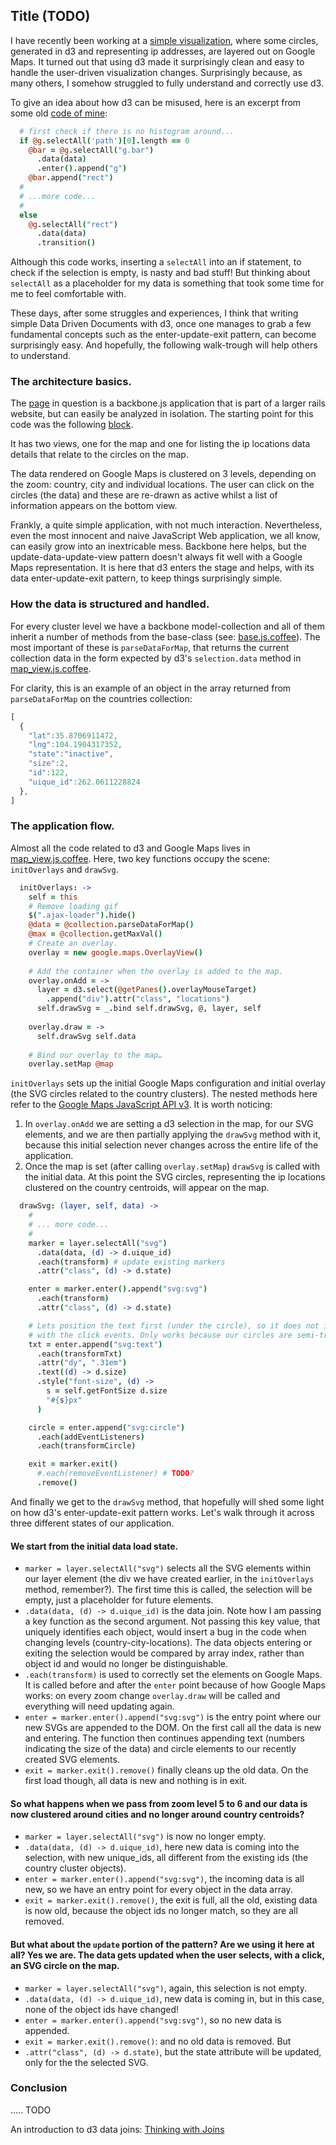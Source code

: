 ## Title (TODO)


I have recently been working at a [simple visualization](http://wcmc.io/map), where some circles, generated in d3 and representing ip addresses, are layered out on Google Maps. It turned out that using d3 made it surprisingly clean and easy to handle the user-driven visualization changes. Surprisingly because, as many others, I somehow struggled to fully understand and correctly use d3.

To give an idea about how d3 can be misused, here is an excerpt from some old [code of mine](https://github.com/deciob/data-story/blob/master/app/controllers/viz/bar_base.coffee):

```coffee
  # first check if there is no histogram around...
  if @g.selectAll('path')[0].length == 0
    @bar = @g.selectAll("g.bar")
      .data(data)
      .enter().append("g")
    @bar.append("rect")
  #
  # ...more code...
  #
  else
    @g.selectAll("rect")
      .data(data)
      .transition()
```

Although this code works, inserting a `selectAll` into an if statement, to check if the selection is empty, is nasty and bad stuff! But thinking about `selectAll` as a placeholder for my data is something that took some time for me to feel comfortable with. 

These days, after some struggles and experiences, I think that writing simple Data Driven Documents with d3, once one manages to grab a few fundamental concepts such as the enter-update-exit pattern, can become surprisingly easy. And hopefully, the following walk-trough will help others to understand.


### The architecture basics.

The [page](http://wcmc.io/map) in question is a backbone.js application that is part of a larger rails website, but can easily be analyzed in isolation. The starting point for this code was the following [block](http://bl.ocks.org/mbostock/899711).

It has two views, one for the map and one for listing the ip locations data details that relate to the circles on the map.

The data rendered on Google Maps is clustered on 3 levels, depending on the zoom: country, city and individual locations. The user can click on the circles (the data) and these are re-drawn as active whilst a list of information appears on the bottom view. 

Frankly, a quite simple application, with not much interaction. Nevertheless, even the most innocent and naive JavaScript Web application, we all know, can easily grow into an inextricable mess. Backbone here helps, but the update-data-update-view pattern doesn't always fit well with a Google Maps representation. It is here that d3 enters the stage and helps, with its data enter-update-exit pattern, to keep things surprisingly simple.


### How the data is structured and handled.

For every cluster level we have a backbone model-collection and all of them inherit a number of methods from the base-class (see: [base.js.coffee](https://github.com/unepwcmc/wukumurl/blob/master/app/assets/javascripts/map/models/base.js.coffee)). The most important of these is `parseDataForMap`, that returns the current collection data in the form expected by d3's `selection.data` method in [map_view.js.coffee](https://github.com/unepwcmc/wukumurl/blob/master/app/assets/javascripts/map/views/map_view.js.coffee).

For clarity, this is an example of an object in the array returned from `parseDataForMap` on the countries collection:

```js
[
  {
    "lat":35.8706911472,
    "lng":104.1904317352,
    "state":"inactive",
    "size":2,
    "id":122,
    "uique_id":262.0611228824
  },
]
```

### The application flow.

Almost all the code related to d3 and Google Maps lives in [map_view.js.coffee](https://github.com/unepwcmc/wukumurl/blob/master/app/assets/javascripts/map/views/map_view.js.coffee). Here, two key functions occupy the scene: `initOverlays` and `drawSvg`.

```coffee
  initOverlays: ->
    self = this
    # Remove loading gif
    $(".ajax-loader").hide()
    @data = @collection.parseDataForMap()
    @max = @collection.getMaxVal()
    # Create an overlay.
    overlay = new google.maps.OverlayView()
  
    # Add the container when the overlay is added to the map.
    overlay.onAdd = ->
      layer = d3.select(@getPanes().overlayMouseTarget)
        .append("div").attr("class", "locations")
      self.drawSvg = _.bind self.drawSvg, @, layer, self
  
    overlay.draw = ->
      self.drawSvg self.data
  
    # Bind our overlay to the map…
    overlay.setMap @map
```

`initOverlays` sets up the initial Google Maps configuration and initial overlay (the SVG circles related to the country clusters). The nested methods here refer to the [Google Maps JavaScript API v3](https://developers.google.com/maps/documentation/javascript/). It is worth noticing:

1. In `overlay.onAdd` we are setting a d3 selection in the map, for our SVG elements, and we are then partially applying the `drawSvg` method with it, because this initial selection never changes across the entire life of the application.
2. Once the map is set (after calling `overlay.setMap`) `drawSvg` is called with the initial data. At this point the SVG circles, representing the ip locations clustered on the country centroids, will appear on the map.



```coffee
  drawSvg: (layer, self, data) ->
    #
    # ... more code...
    #
    marker = layer.selectAll("svg")
      .data(data, (d) -> d.uique_id)
      .each(transform) # update existing markers
      .attr("class", (d) -> d.state)

    enter = marker.enter().append("svg:svg")
      .each(transform)
      .attr("class", (d) -> d.state)

    # Lets position the text first (under the circle), so it does not interfere
    # with the click events. Only works because our circles are semi-transparent.
    txt = enter.append("svg:text")
      .each(transformTxt)
      .attr("dy", ".31em")
      .text((d) -> d.size)
      .style("font-size", (d) -> 
        s = self.getFontSize d.size
        "#{s}px"
      )

    circle = enter.append("svg:circle")
      .each(addEventListeners)
      .each(transformCircle)

    exit = marker.exit()
      #.each(removeEventListener) # TODO?
      .remove()
```

And finally we get to the `drawSvg` method, that hopefully will shed some light on how d3's enter-update-exit pattern works. Let's walk through it across three different states of our application.


#### We start from the initial data load state.

* `marker = layer.selectAll("svg")` selects all the SVG elements within our layer element (the div we have created earlier, in the `initOverlays` method, remember?). The first time this is called, the selection will be empty, just a placeholder for future elements.
* `.data(data, (d) -> d.uique_id)` is the data join. Note how I am passing a key function as the second argument. Not passing this key value, that uniquely identifies each object, would insert a bug in the code when changing levels (country-city-locations). The data objects entering or exiting the selection would be compared by array index, rather than object id and would no longer be distinguishable.
* `.each(transform)` is used to correctly set the elements on Google Maps. It is called before and after the `enter` point because of how Google Maps works: on every zoom change `overlay.draw` will be called and everything will need updating again.
* `enter = marker.enter().append("svg:svg")` is the entry point where our new SVGs are appended to the DOM. On the first call all the data is new and entering. The function then continues appending text (numbers indicating the size of the data) and circle elements to our recently created SVG elements.
* `exit = marker.exit().remove()` finally cleans up the old data. On the first load though, all data is new and nothing is in exit.

#### So what happens when we pass from zoom level 5 to 6 and our data is now clustered around cities and no longer around country centroids?

* `marker = layer.selectAll("svg")` is now no longer empty.
* `.data(data, (d) -> d.uique_id)`, here new data is coming into the selection, with new unique_ids, all different from the existing ids (the country cluster objects).
* `enter = marker.enter().append("svg:svg")`, the incoming data is all new, so we have an entry point for every object in the data array.
* `exit = marker.exit().remove()`, the exit is full, all the old, existing data is now old, because the object ids no longer match, so they are all removed.


#### But what about the `update` portion of the pattern? Are we using it here at all? Yes we are. The data gets updated when the user selects, with a click, an SVG circle on the map. 

* `marker = layer.selectAll("svg")`, again, this selection is not empty.
* `.data(data, (d) -> d.uique_id)`, new data is coming in, but in this case, none of the object ids have changed! 
* `enter = marker.enter().append("svg:svg")`, so no new data is appended.
* `exit = marker.exit().remove()`: and no old data is removed.
But
* `.attr("class", (d) -> d.state)`, but the state attribute will be updated, only for the the selected SVG.


### Conclusion

..... TODO


An introduction to d3 data joins:
[Thinking with Joins](http://bost.ocks.org/mike/join/)









